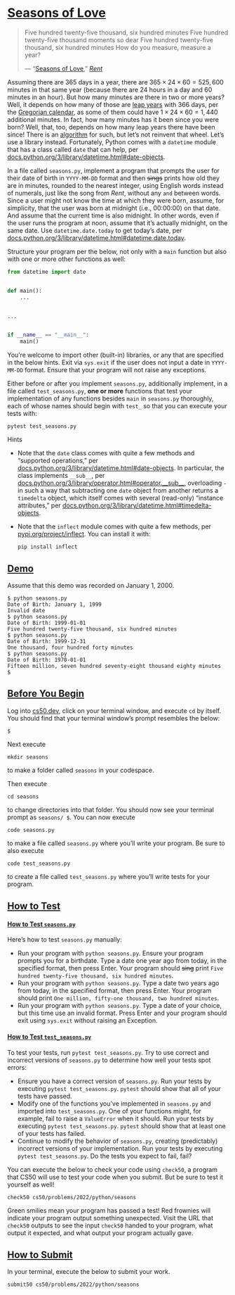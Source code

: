 # [Seasons of Love](#seasons-of-love)

> Five hundred twenty-five thousand, six hundred minutes
> Five hundred twenty-five thousand moments so dear
> Five hundred twenty-five thousand, six hundred minutes
> How do you measure, measure a year?
>
> — “[Seasons of Love](https://en.wikipedia.org/wiki/Seasons_of_Love),”
> [*Rent*](https://en.wikipedia.org/wiki/Rent_(musical))

Assuming there are 365 days in a year, there are
365 × 24 × 60 = 525, 600 minutes in that same year (because there are 24
hours in a day and 60 minutes in an hour). But how many minutes are
there in two or more years? Well, it depends on how many of those are
[leap years](https://en.wikipedia.org/wiki/Leap_year) with 366 days, per
the [Gregorian
calendar](https://en.wikipedia.org/wiki/Gregorian_calendar), as some of
them could have 1 × 24 × 60 = 1, 440 additional minutes. In fact, how
many minutes has it been since you were born? Well, that, too, depends
on how many leap years there have been since! There is an
[algorithm](https://en.wikipedia.org/wiki/Leap_year#Algorithm) for such,
but let’s not reinvent that wheel. Let’s use a library instead.
Fortunately, Python comes with a `datetime` module that has a class
called `date` that can help, per
[docs.python.org/3/library/datetime.html#date-objects](https://docs.python.org/3/library/datetime.html#date-objects).

In a file called `seasons.py`, implement a program that prompts the user
for their date of birth in `YYYY-MM-DD` format and then ~~sings~~ prints
how old they are in minutes, rounded to the nearest integer, using
English words instead of numerals, just like the song from *Rent*,
without any `and` between words. Since a user might not know the time at
which they were born, assume, for simplicity, that the user was born at
midnight (i.e., 00:00:00) on that date. And assume that the current time
is also midnight. In other words, even if the user runs the program at
noon, assume that it’s actually midnight, on the same date. Use
`datetime.date.today` to get today’s date, per
[docs.python.org/3/library/datetime.html#datetime.date.today](https://docs.python.org/3/library/datetime.html#datetime.date.today).

Structure your program per the below, not only with a `main` function
but also with one or more other functions as well:

``` python
from datetime import date


def main():
    ...


...


if __name__ == "__main__":
    main()
```

You’re welcome to import other (built-in) libraries, or any that are
specified in the below hints. Exit via `sys.exit` if the user does not
input a date in `YYYY-MM-DD` format. Ensure that your program will not
raise any exceptions.

Either before or after you implement `seasons.py`, additionally
implement, in a file called `test_seasons.py`, **one or more** functions
that test your implementation of any functions besides `main` in
`seasons.py` thoroughly, each of whose names should begin with `test_`
so that you can execute your tests with:

``` highlight
pytest test_seasons.py
```

Hints

- Note that the `date` class comes with
    quite a few methods and “supported operations,” per
    [docs.python.org/3/library/datetime.html#date-objects](https://docs.python.org/3/library/datetime.html#date-objects).
    In particular, the class implements `__sub__`, per
    [docs.python.org/3/library/operator.html#operator.\_\_sub\_\_](https://docs.python.org/3/library/operator.html#operator.__sub__),
    overloading `-` in such a way that subtracting one `date` object
    from another returns a `timedelta` object, which itself comes with
    several (read-only) “instance attributes,” per
    [docs.python.org/3/library/datetime.html#timedelta-objects](https://docs.python.org/3/library/datetime.html#timedelta-objects).
- Note that the `inflect` module comes with
    quite a few methods, per
    [pypi.org/project/inflect](https://pypi.org/project/inflect/). You
    can install it with:

    ``` highlight
    pip install inflect
    ```

## [Demo](#demo)

Assume that this demo was recorded on January 1, 2000.

``` highlight
$ python seasons.py
Date of Birth: January 1, 1999
Invalid date
$ python seasons.py
Date of Birth: 1999-01-01
Five hundred twenty-five thousand, six hundred minutes
$ python seasons.py
Date of Birth: 1999-12-31
One thousand, four hundred forty minutes
$ python seasons.py
Date of Birth: 1970-01-01
Fifteen million, seven hundred seventy-eight thousand eighty minutes
$
```

## [Before You Begin](#before-you-begin)

Log into [cs50.dev](https://cs50.dev/), click on your terminal window,
and execute `cd` by itself. You should find that your terminal window’s
prompt resembles the below:

``` highlight
$
```

Next execute

``` highlight
mkdir seasons
```

to make a folder called `seasons` in your codespace.

Then execute

``` highlight
cd seasons
```

to change directories into that folder. You should now see your terminal
prompt as `seasons/ $`. You can now execute

``` highlight
code seasons.py
```

to make a file called `seasons.py` where you’ll write your program. Be
sure to also execute

``` highlight
code test_seasons.py
```

to create a file called `test_seasons.py` where you’ll write tests for
your program.

## [How to Test](#how-to-test)

#### [How to Test `seasons.py`](#how-to-test-seasonspy)

Here’s how to test `seasons.py` manually:

- Run your program with
    `python seasons.py`. Ensure your program prompts you for a
    birthdate. Type a date one year ago from today, in the specified
    format, then press Enter. Your program should ~~sing~~ print
    `Five hundred twenty-five thousand, six hundred minutes`.
- Run your program with
    `python seasons.py`. Type a date two years ago from today, in the
    specified format, then press Enter. Your program should print
    `One million, fifty-one thousand, two hundred minutes`.
- Run your program with
    `python seasons.py`. Type a date of your choice, but this time use
    an invalid format. Press Enter and your program should exit using
    `sys.exit` without raising an Exception.

#### [How to Test `test_seasons.py`](#how-to-test-test_seasonspy)

To test your tests, run `pytest test_seasons.py`. Try to use correct and
incorrect versions of `seasons.py` to determine how well your tests spot
errors:

- Ensure you have a correct version of
    `seasons.py`. Run your tests by executing `pytest test_seasons.py`.
    `pytest` should show that all of your tests have passed.
- Modify one of the functions you’ve
    implemented in `seasons.py` and imported into `test_seasons.py`. One
    of your functions might, for example, fail to raise a `ValueError`
    when it should. Run your tests by executing
    `pytest test_seasons.py`. `pytest` should show that at least one of
    your tests has failed.
- Continue to modify the behavior of
    `seasons.py`, creating (predictably) incorrect versions of your
    implementation. Run your tests by executing
    `pytest test_seasons.py`. Do the tests you expect to fail, fail?

You can execute the below to check your code using `check50`, a program
that CS50 will use to test your code when you submit. But be sure to
test it yourself as well!

``` highlight
check50 cs50/problems/2022/python/seasons
```

Green smilies mean your program has passed a test! Red frownies will
indicate your program output something unexpected. Visit the URL that
`check50` outputs to see the input `check50` handed to your program,
what output it expected, and what output your program actually gave.

## [How to Submit](#how-to-submit)

In your terminal, execute the below to submit your work.

``` highlight
submit50 cs50/problems/2022/python/seasons
```
